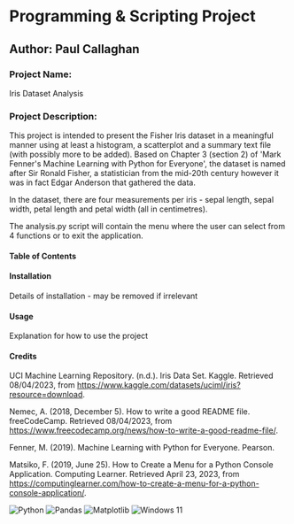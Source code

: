# Programming & Scripting Project

## Author: Paul Callaghan

### Project Name:

Iris Dataset Analysis

### Project Description:

This project is intended to present the Fisher Iris dataset in a meaningful manner using at least a histogram, a scatterplot and a summary text file (with possibly more to be added).
Based on Chapter 3 (section 2) of 'Mark Fenner's Machine Learning with Python for Everyone', the dataset is named after Sir Ronald Fisher, a statistician from the mid-20th century however it was in fact Edgar Anderson that gathered the data. 

In the dataset, there are four measurements per iris - sepal length, sepal width, petal length and petal width (all in centimetres).

The analysis.py script will contain the menu where the user can select from 4 functions or to exit the application. 


#### Table of Contents

#### Installation

Details of installation - may be removed if irrelevant

#### Usage

Explanation for how to use the project

#### Credits

UCI Machine Learning Repository. (n.d.). Iris Data Set. Kaggle. Retrieved 08/04/2023, from https://www.kaggle.com/datasets/uciml/iris?resource=download.

Nemec, A. (2018, December 5). How to write a good README file. freeCodeCamp. Retrieved 08/04/2023, from https://www.freecodecamp.org/news/how-to-write-a-good-readme-file/.

Fenner, M. (2019). Machine Learning with Python for Everyone. Pearson.

Matsiko, F. (2019, June 25). How to Create a Menu for a Python Console Application. Computing Learner. Retrieved April 23, 2023, from https://computinglearner.com/how-to-create-a-menu-for-a-python-console-application/.

![Python](https://img.shields.io/badge/python-3670A0?style=for-the-badge&logo=python&logoColor=ffdd54) ![Pandas](https://img.shields.io/badge/pandas-%23150458.svg?style=for-the-badge&logo=pandas&logoColor=white) 	![Matplotlib](https://img.shields.io/badge/Matplotlib-%23ffffff.svg?style=for-the-badge&logo=Matplotlib&logoColor=black) ![Windows 11](https://img.shields.io/badge/Windows%2011-%230079d5.svg?style=for-the-badge&logo=Windows%2011&logoColor=white)